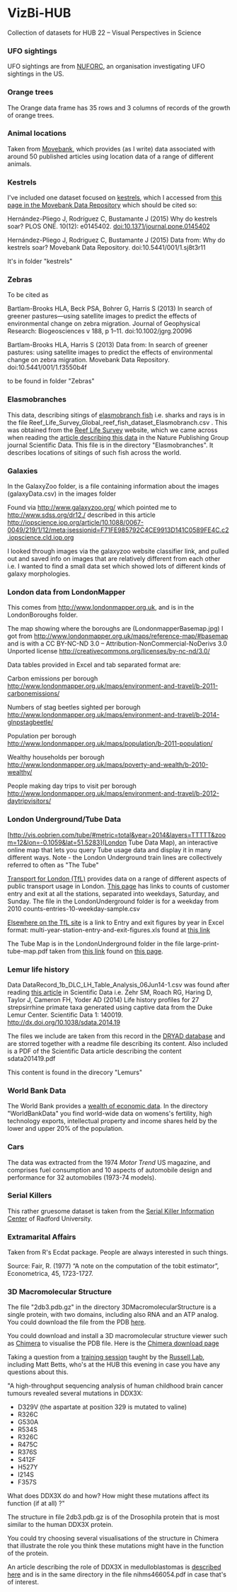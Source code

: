 # VizBi-HUB
Collection of datasets for HUB 22 – Visual Perspectives in Science

### UFO sightings
UFO sightings are from [NUFORC](http://www.nuforc.org/webreports.html), an organisation investigating UFO sightings in the US.

### Orange trees
The Orange data frame has 35 rows and 3 columns of records of the growth of orange trees.

### Animal locations

Taken from [Movebank](https://www.movebank.org), which provides (as I write) data associated with around 50 published articles using location data of a range of different animals.

### Kestrels

I've included one dataset focused on [kestrels](https://en.wikipedia.org/wiki/Kestrel), which I accessed from [this page in the Movebank Data Repository](https://www.datarepository.movebank.org/browse?value=Herna%CC%81ndez-Pliego%2C+Jesu%CC%81s&type=author) which should be cited so:

Hernández-Pliego J, Rodríguez C, Bustamante J (2015) Why do kestrels soar? PLOS ONE. 10(12): e0145402. [doi:10.1371/journal.pone.0145402](http://journals.plos.org/plosone/article?id=10.1371/journal.pone.0145402)

Hernández-Pliego J, Rodriguez C, Bustamante J (2015) Data from: Why do kestrels soar? Movebank Data Repository. doi:10.5441/001/1.sj8t3r11

It's in folder "kestrels"

### Zebras

To be cited as 

Bartlam-Brooks HLA, Beck PSA, Bohrer G, Harris S (2013) In search of greener pastures—using satellite images to predict the effects of environmental change on zebra migration. Journal of Geophysical Research: Biogeosciences v 188, p 1–11. doi:10.1002/jgrg.20096 

Bartlam-Brooks HLA, Harris S (2013) Data from: In search of greener pastures: using satellite images to predict the effects of environmental change on zebra migration. Movebank Data Repository. doi:10.5441/001/1.f3550b4f 

to be found in folder "Zebras"

### Elasmobranches

This data, describing sitings of [elasmobranch fish](https://en.wikipedia.org/wiki/Elasmobranchii
) i.e. sharks and rays is in the file Reef_Life_Survey_Global_reef_fish_dataset_Elasmobranch.csv . This was obtained from the [Reef Life Survey](http://reeflifesurvey.imas.utas.edu.au) website, which we came across when reading the [article describing this data](http://www.nature.com/articles/sdata20147) in the Nature Publishing Group journal Scientific Data. This file is in the directory "Elasmobranches". It describes locations of sitings of such fish across the world.

### Galaxies

In the GalaxyZoo folder, is a file containing information about the images (galaxyData.csv) in the images folder

Found via http://www.galaxyzoo.org/ which pointed me to http://www.sdss.org/dr12./ described in this article http://iopscience.iop.org/article/10.1088/0067-0049/219/1/12/meta;jsessionid=F71FE985792C4CE9913D141C0589FE4C.c2.iopscience.cld.iop.org

I looked through images via the galaxyzoo website classifier link, and pulled out and saved info on images that are relatively different from each other i.e. I wanted to find a small data set which showed lots of different kinds of galaxy morphologies.

### London data from LondonMapper

This comes from http://www.londonmapper.org.uk, and is in the LondonBoroughs folder.

The map showing where the boroughs are (LondonmapperBasemap.jpg) I got from http://www.londonmapper.org.uk/maps/reference-map/#basemap and is with a CC BY-NC-ND 3.0 – Attribution-NonCommercial-NoDerivs 3.0 Unported license http://creativecommons.org/licenses/by-nc-nd/3.0/

Data tables provided in Excel and tab separated format are:

Carbon emissions per borough http://www.londonmapper.org.uk/maps/environment-and-travel/b-2011-carbonemissions/

Numbers of stag beetles sighted per borough http://www.londonmapper.org.uk/maps/environment-and-travel/b-2014-glnpstagbeetle/

Population per borough http://www.londonmapper.org.uk/maps/population/b-2011-population/

Wealthy households per borough http://www.londonmapper.org.uk/maps/poverty-and-wealth/b-2010-wealthy/

People making day trips to visit per borough http://www.londonmapper.org.uk/maps/environment-and-travel/b-2012-daytripvisitors/

### London Underground/Tube Data

[http://vis.oobrien.com/tube/#metric=total&year=2014&layers=TTTTT&zoom=12&lon=-0.1059&lat=51.5283](London Tube Data Map), an interactive online map that lets you query Tube usage data and display it in many different ways. Note - the London Underground train lines are collectively referred to often as "The Tube"

[Transport for London (TfL)](https://tfl.gov.uk/) provides data on a range of different aspects of public transport usage in London. [This page](https://tfl.gov.uk/info-for/open-data-users/our-feeds?intcmp=3671) has links to counts of customer entry and exit at all the stations, separated into weekdays, Saturday, and Sunday. The file in the LondonUnderground folder is for a weekday from 2010 counts-entries-10-weekday-sample.csv

[Elsewhere on the TfL site](https://tfl.gov.uk/corporate/publications-and-reports/underground-services-performance) is a link to Entry and exit figures by year in Excel format: multi-year-station-entry-and-exit-figures.xls found at [this link](https://tfl.gov.uk/cdn/static/cms/documents/multi-year-station-entry-and-exit-figures.xls)

The Tube Map is in the LondonUnderground folder in the file large-print-tube-map.pdf taken from [this link](http://content.tfl.gov.uk/large-print-tube-map.pdf) found on [this page](https://tfl.gov.uk/maps/track/tube).

### Lemur life history

Data DataRecord_1b_DLC_LH_Table_Analysis_06Jun14-1.csv was found after reading [this article](http://www.nature.com/articles/sdata201419#t2) in Scientific Data i.e. Zehr SM, Roach RG, Haring D, Taylor J, Cameron FH, Yoder AD (2014) Life history profiles for 27 strepsirrhine primate taxa generated using captive data from the Duke Lemur Center. Scientific Data 1: 140019. http://dx.doi.org/10.1038/sdata.2014.19

The files we include are taken from this record in the [DRYAD database](http://datadryad.org/resource/doi:10.5061/dryad.fj974) and are storred together with a readme file describing its content. Also included is a PDF of the Scientific Data article describing the content sdata201419.pdf

This content is found in the direcory "Lemurs"

### World Bank Data
The World Bank provides a [wealth of economic data](http://data.worldbank.org/indicator). In the directory "WorldBankData" you find world-wide data on womens's fertility, high technology exports, intellectual property and income shares held by the lower and upper 20% of the population. 

### Cars
The data was extracted from the 1974 _Motor Trend_ US magazine, and comprises fuel consumption and 10 aspects of automobile design and performance for 32 automobiles (1973-74 models).

### Serial Killers
This rather gruesome dataset is taken from the [Serial Killer Information Center](http://maamodt.asp.radford.edu/Serial%20Killer%20Information%20Center/Project%20Description.htm) of Radford University.

### Extramarital Affairs
Taken from R's Ecdat package. People are always interested in such things.

Source:
Fair, R. (1977) “A note on the computation of the tobit estimator”, Econometrica, 45, 1723-1727.

### 3D Macromolecular Structure

The file "2db3.pdb.gz" in the directory 3DMacromolecularStructure is a single protein, with two domains, including also RNA and an ATP analog. You could download the file from the PDB [here](http://www.rcsb.org/pdb/explore/explore.do?structureId=2db3).

You could download and install a 3D macromolecular structure viewer such as [Chimera](http://www.cgl.ucsf.edu/chimera/index.html) to visualise the PDB file. Here is the [Chimera download page](http://www.cgl.ucsf.edu/chimera/download.html)

Taking a question from a [training session](http://www.russelllab.org/wiki/index.php/Exercise:_DDX3X) taught by the [Russell Lab](http://www.russelllab.org/), including Matt Betts, who's at the HUB this evening in case you have any questions about this.

"A high-throughput sequencing analysis of human childhood brain cancer tumours revealed several mutations in DDX3X:

- D329V (the aspartate at position 329 is mutated to valine)
- R326C
- G530A
- R534S
- R326C
- R475C
- R376S
- S412F
- H527Y
- I214S
- F357S 

What does DDX3X do and how? How might these mutations affect its function (if at all) ?"

The structure in file 2db3.pdb.gz is of the Drosophila protein that is most similar to the human DDX3X protein.

You could try choosing several visualisations of the structure in Chimera that illustrate the role you think these mutations might have in the function of the protein.

An article describing the role of DDX3X in medulloblastomas is [described here](http://www.ncbi.nlm.nih.gov/pubmed/22832583) and is in the same directory in the file nihms466054.pdf in case that's of interest.